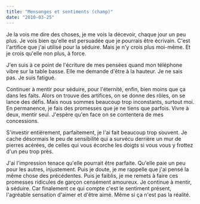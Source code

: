 ```yaml
---
title: "Mensonges et sentiments (champ)"
date: "2010-03-25"
---
```


Je la vois me dire des choses, je me vois la décevoir, chaque jour un peu plus. Je vois bien qu'elle est persuadée que je pourrais être écrivain. C'est l'artifice que j'ai utilisé pour la séduire. Mais je n'y crois plus moi-même. Et je crois qu'elle non plus, à force.

J'en suis à ce point de l'écriture de mes pensées quand mon téléphone vibre sur la table basse. Elle me demande d'être à la hauteur. Je ne sais pas. Je suis fatigué.

Continuer à mentir pour séduire, pour l'éternité, enfin, bien moins que ça dans les faits. Alors on trouve des artifices, on se donne des rôles, on se lance des défis. Mais nous sommes beaucoup trop inconstants, surtout moi. En permanence, je fais des promesses que je ne tiens que parfois. Vivre à deux, mentir seul. J'espère qu'en face on se contentera de mes concessions.

S'investir entièrement, parfaitement, je l'ai fait beaucoup trop souvent. Je cache désormais le peu de sensibilité qui a survécu derrière un mur de pierres acérées, de celles qui vous écorche les doigts si vous vous y frottez d'un peu trop près.

J'ai l'impression tenace qu'elle pourrait être parfaite. Qu'elle paie un peu pour les autres, injustement. Puis je doute, je me rappelle que j'ai pensé la même chose des précédentes. Puis je faiblis, je me remets à faire ces promesses ridicules de garçon censément amoureux. Je continue à mentir, à séduire. Car finalement ce qui compte c'est le sentiment présent, l'agréable sensation d'aimer et d'être aimé. Même si ça n'est pas la réalité.
